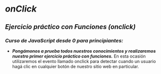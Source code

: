 # **_onClick_**

## **_Ejercicio práctico con Funciones (onclick)_**

### **_Curso de JavaScript desde 0 para principiantes:_**

- **_Pongámonos a prueba todos nuestros conocimientos y realizaremos nuestro primer ejercicio práctico con funciones._**
En esta ocasión utilizaremos el evento llamado onclick para detectar cuando un usuario hagá clic en cualquier botón de nuestro sitio web en particular.
